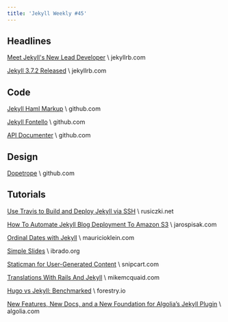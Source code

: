 ```yaml
---
title: 'Jekyll Weekly #45'
---
```


## Headlines

[Meet Jekyll's New Lead Developer](https://jekyllrb.com/news/2018/02/19/meet-jekyll-s-new-lead-developer/) \\
jekyllrb.com

[Jekyll 3.7.2 Released](https://jekyllrb.com/news/2018/01/25/jekyll-3-7-2-released/) \\
jekyllrb.com

## Code

[Jekyll Haml Markup](https://github.com/afaundez/jekyll-haml-markup) \\
github.com

[Jekyll Fontello](https://github.com/ericcornelissen/jekyll-fontello) \\
github.com

[API Documenter](https://github.com/Joatin/api-documenter-jekyll) \\
github.com

## Design

[Dopetrope](https://github.com/dballard/jekyll-dopetrope) \\
github.com

## Tutorials

[Use Travis to Build and Deploy Jekyll via SSH](https://www.rusiczki.net/2018/01/25/use-travis-to-build-and-deploy-your-jekyll-site-through-ssh/) \\
rusiczki.net

[How To Automate Jekyll Blog Deployment To Amazon S3](https://jarospisak.com/host-jekyll-blog-on-s3/) \\
jarospisak.com

[Ordinal Dates with Jekyll](http://mauricioklein.com/jekyll/2018/02/19/ordinal-date-on-jekyll/) \\
mauricioklein.com

[Simple Slides](https://ibrado.org/jpc/slides/) \\
ibrado.org

[Staticman for User-Generated Content](https://snipcart.com/blog/staticman-dynamic-content-static-website) \\
snipcart.com

[Translations With Rails And Jekyll](https://mikemcquaid.com/2018/02/14/translations-with-rails-and-jekyll/) \\
mikemcquaid.com

[Hugo vs Jekyll: Benchmarked](https://forestry.io/blog/hugo-vs-jekyll-benchmark/) \\
forestry.io

[New Features, New Docs, and a New Foundation for Algolia’s Jekyll Plugin](https://blog.algolia.com/new-features-for-jekyll-search-plugin/) \\
algolia.com
